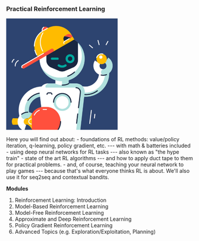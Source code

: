 ### Practical Reinforcement Learning

<img src="HSE_rl.jpg" width="300" height="300" />

Here you will find out about: - foundations of RL methods: value/policy iteration, q-learning, policy gradient, etc. --- with math & batteries included - using deep neural networks for RL tasks --- also known as "the hype train" - state of the art RL algorithms --- and how to apply duct tape to them for practical problems. - and, of course, teaching your neural network to play games --- because that's what everyone thinks RL is about. We'll also use it for seq2seq and contextual bandits. 

**Modules**

1) Reinforcement Learning: Introduction
2) Model-Based Reinforcement Learning
3) Model-Free Reinforcement Learning
4) Approximate and Deep Reinforcement Learning
5) Policy Gradient Reinforcement Learning
6) Advanced Topics (e.g. Exploration/Exploitation, Planning)